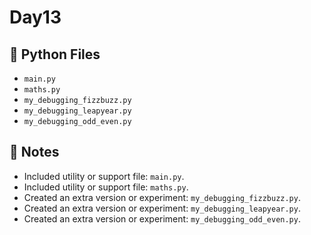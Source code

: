 # Day13

## 📄 Python Files
- `main.py`
- `maths.py`
- `my_debugging_fizzbuzz.py`
- `my_debugging_leapyear.py`
- `my_debugging_odd_even.py`

## 📝 Notes
- Included utility or support file: `main.py`.
- Included utility or support file: `maths.py`.
- Created an extra version or experiment: `my_debugging_fizzbuzz.py`.
- Created an extra version or experiment: `my_debugging_leapyear.py`.
- Created an extra version or experiment: `my_debugging_odd_even.py`.